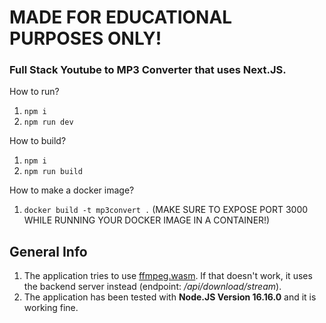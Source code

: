 # MADE FOR EDUCATIONAL PURPOSES ONLY!

### Full Stack Youtube to MP3 Converter that uses Next.JS.

How to run?
1) `npm i`
1) `npm run dev`

How to build?
1) `npm i`
2) `npm run build`

How to make a docker image?
1) `docker build -t mp3convert .` (MAKE SURE TO EXPOSE PORT 3000 WHILE RUNNING YOUR DOCKER IMAGE IN A CONTAINER!)

## General Info
1) The application tries to use [ffmpeg.wasm](https://github.com/ffmpegwasm/ffmpeg.wasm). If that doesn't work, it uses the backend server instead (endpoint: */api/download/stream*).
2) The application has been tested with **Node.JS Version 16.16.0** and it is working fine.
